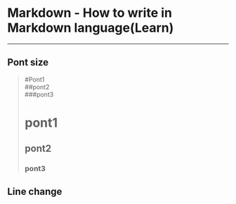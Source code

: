 # Markdown - How to write in Markdown language(Learn)  
***
## Pont size
> #Pont1  
> ##pont2  
> ###pont3  
>
> # pont1  
> ## pont2  
> ### pont3  
>

## Line change
>
> 
> 
> 
>
